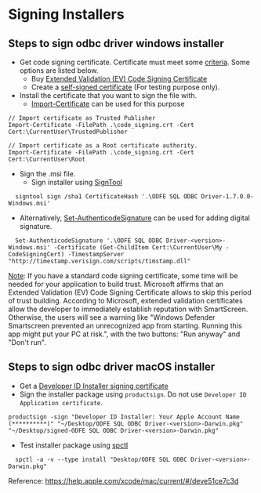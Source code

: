 # Signing Installers

## Steps to sign odbc driver windows installer 

- Get code signing certificate. Certificate must meet some [criteria](https://docs.microsoft.com/en-us/windows/win32/appxpkg/how-to-sign-a-package-using-signtool). Some options are listed below.
  - Buy [Extended Validation (EV) Code Signing Certificate](https://docs.microsoft.com/en-us/windows-hardware/drivers/dashboard/get-a-code-signing-certificate#step-2-buy-a-new-code-signing-certificate)
  - Create a [self-signed certificate](https://docs.microsoft.com/en-us/windows/msix/package/create-certificate-package-signing#create-a-self-signed-certificate) (For testing purpose only).
- Install the certificate that you want to sign the file with.
  - [Import-Certificate](https://docs.microsoft.com/en-us/powershell/module/pkiclient/import-certificate?view=win10-ps) can be used for this purpose
 
```
// Import certificate as Trusted Publisher
Import-Certificate -FilePath .\code_signing.crt -Cert Cert:\CurrentUser\TrustedPublisher

// Import certificate as a Root certificate authority.
Import-Certificate -FilePath .\code_signing.crt -Cert Cert:\CurrentUser\Root
```

- Sign the .msi file. 
  - Sign installer using [SignTool](https://docs.microsoft.com/en-us/windows/msix/package/sign-app-package-using-signtool)

```
  signtool sign /sha1 CertificateHash '.\ODFE SQL ODBC Driver-1.7.0.0-Windows.msi' 
```
  
  - Alternatively, [Set-AuthenticodeSignature](https://docs.microsoft.com/en-us/powershell/module/microsoft.powershell.security/set-authenticodesignature?view=powershell-7) can be used for adding digital signature.

```
  Set-AuthenticodeSignature '.\ODFE SQL ODBC Driver-<version>-Windows.msi' -Certificate (Get-ChildItem Cert:\CurrentUser\My -CodeSigningCert) -TimestampServer "http://timestamp.verisign.com/scripts/timstamp.dll"
```

[Note](https://stackoverflow.com/questions/50956108/codesign-software-still-gives-a-warning-on-windows-10): If you have a standard code signing certificate, some time will be needed for your application to build trust. Microsoft affirms that an Extended Validation (EV) Code Signing Certificate allows to skip this period of trust building. According to Microsoft, extended validation certificates allow the developer to immediately establish reputation with SmartScreen. Otherwise, the users will see a warning like "Windows Defender Smartscreen prevented an unrecognized app from starting. Running this app might put your PC at risk.", with the two buttons: "Run anyway" and "Don't run". 


## Steps to sign odbc driver macOS installer 

- Get a [Developer ID Installer signing certificate](https://help.apple.com/xcode/mac/current/#/dev154b28f09)
- Sign the installer package using `productsign`. Do not use `Developer ID Application certificate`.

```
productsign -sign "Developer ID Installer: Your Apple Account Name (**********)" "~/Desktop/ODFE SQL ODBC Driver-<version>-Darwin.pkg" "~/Desktop/signed-ODFE SQL ODBC Driver-<version>-Darwin.pkg"
```

- Test installer package using [spctl](http://www.manpagez.com/man/8/spctl/)
```
  spctl -a -v --type install "Desktop/ODFE SQL ODBC Driver-<version>-Darwin.pkg"
```

Reference: https://help.apple.com/xcode/mac/current/#/deve51ce7c3d